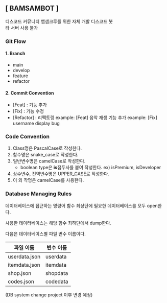 ## [ BAMSAMBOT ]

디스코드 커뮤니티 뱀샘크루를 위한 자체 개발 디스코드 봇  
타 서버 사용 불가

### Git Flow
#### 1. Branch
- main
- develop
- feature
- refactor

#### 2. Commit Convention
- [Feat] : 기능 추가
- [Fix] : 기능 수정
- [Refactor] : 리팩토링
example: [Feat] 음악 재생 기능 추가
example: [Fix] username display bug



### Code Convention
1. Class명은 PascalCase로 작성한다.
2. 함수명은 snake_case로 작성한다.
3. 일반변수명은 camelCase로 작성한다.
    - boolean type은 **is**접두사를 붙여 작성한다.
    ex) isPremium, isDeveloper
4. 상수변수, 전역변수명은  UPPER_CASE로 작성한다.
5. 이 외 작명은 camelCase를 사용한다.



### Database Managing Rules
데이터베이스에 접근하는 명령어 함수 최상단에 필요한 데이터베이스를 모두 open한다.

사용한 데이터베이스는 해당 함수 최하단에서 dump한다.

다음은 데이터베이스별 파일 변수 이름이다.

| 파일 이름 | 변수 이름 |
| --- | --- |
| userdata.json | userdata |
| itemdata.json | itemdata |
| shop.json | shopdata |
| codes.json | codedata |

(DB system change project 이후 변경 예정)